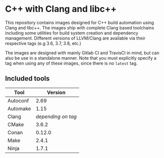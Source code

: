 C++ with Clang and libc++
=========================

This repository contains images designed for C++ build automation using Clang
and libc++. The images ship with complete Clang based toolchains including some
utilities for build system creation and dependency management. Different
versions of LLVM/Clang are available via their respective tags (e.g 3.6, 3.7,
3.8, etc.)

The images are designed with mainly Gitlab CI and TravisCI in mind, but can
also be use in a standalone manner. Note that you must explicitly specify a tag
when using any of these images, since there is no `latest` tag.

Included tools
--------------

| Tool     | Version          |
| -------- | ---------------- |
| Autoconf | 2.69             |
| Automake | 1.15             |
| Clang    | *depending on tag* |
| CMake    | 3.6.2            |
| Conan    | 0.12.0           |
| Make     | 2.4.1            |
| Ninja    | 1.7.1            |

